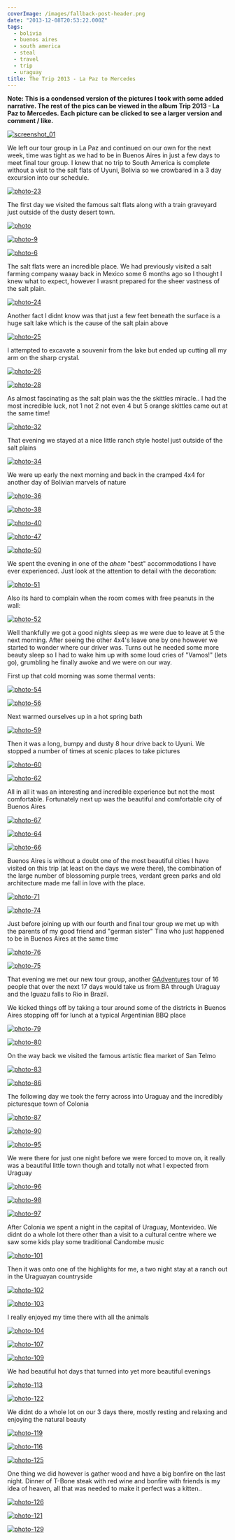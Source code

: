 ```yaml
---
coverImage: /images/fallback-post-header.png
date: "2013-12-08T20:53:22.000Z"
tags:
  - bolivia
  - buenos aires
  - south america
  - steal
  - travel
  - trip
  - uraguay
title: The Trip 2013 - La Paz to Mercedes
---
```


**Note: This is a condensed version of the pictures I took with some added narrative. The rest of the pics can be viewed in the album Trip 2013 - La Paz to Mercedes. Each picture can be clicked to see a larger version and comment / like.**

[![screenshot_01](/wp-content/uploads/2013/12/screenshot_01.png)](/wp-content/uploads/2013/12/screenshot_01.png)

We left our tour group in La Paz and continued on our own for the next week, time was tight as we had to be in Buenos Aires in just a few days to meet final tour group. I knew that no trip to South America is complete without a visit to the salt flats of Uyuni, Bolivia so we crowbared in a 3 day excursion into our schedule.

<!-- more -->

[![photo-23](/wp-content/uploads/2013/12/photo-23.jpg)](https://www.facebook.com/photo.php?fbid=10152090537106031&set=a.10152090529366031.1073741859.593661030&type=3&theater)

The first day we visited the famous salt flats along with a train graveyard just outside of the dusty desert town.

[![photo](/wp-content/uploads/2013/12/photo.jpg)](https://www.facebook.com/photo.php?fbid=10152090530281031&set=a.10152090529366031.1073741859.593661030&type=3&theater)

[![photo-9](/wp-content/uploads/2013/12/photo-9.jpg)](https://www.facebook.com/photo.php?fbid=10152090532891031&set=a.10152090529366031.1073741859.593661030&type=3&theater)

[![photo-6](/wp-content/uploads/2013/12/photo-6.jpg)](https://www.facebook.com/photo.php?fbid=10152090531526031&set=a.10152090529366031.1073741859.593661030&type=3&theater)

The salt flats were an incredible place. We had previously visited a salt farming company waaay back in Mexico some 6 months ago so I thought I knew what to expect, however I wasnt prepared for the sheer vastness of the salt plain.

[![photo-24](/wp-content/uploads/2013/12/photo-24.jpg)](https://www.facebook.com/photo.php?fbid=10152090537131031&set=a.10152090529366031.1073741859.593661030&type=3&theater)

Another fact I didnt know was that just a few feet beneath the surface is a huge salt lake which is the cause of the salt plain above

[![photo-25](/wp-content/uploads/2013/12/photo-25.jpg)](https://www.facebook.com/photo.php?fbid=10152090537431031&set=a.10152090529366031.1073741859.593661030&type=3&theater)

I attempted to excavate a souvenir from the lake but ended up cutting all my arm on the sharp crystal.

[![photo-26](/wp-content/uploads/2013/12/photo-26.jpg)](https://www.facebook.com/photo.php?fbid=10152090537516031&set=a.10152090529366031.1073741859.593661030&type=3&theater)

[![photo-28](/wp-content/uploads/2013/12/photo-28.jpg)](https://www.facebook.com/photo.php?fbid=10152090537771031&set=a.10152090529366031.1073741859.593661030&type=3&theater)

As almost fascinating as the salt plain was the the skittles miracle.. I had the most incredible luck, not 1 not 2 not even 4 but 5 orange skittles came out at the same time!

[![photo-32](/wp-content/uploads/2013/12/photo-32.jpg)](https://www.facebook.com/photo.php?fbid=10152090538281031&set=a.10152090529366031.1073741859.593661030&type=3&theater)

That evening we stayed at a nice little ranch style hostel just outside of the salt plains

[![photo-34](/wp-content/uploads/2013/12/photo-34.jpg)](https://www.facebook.com/photo.php?fbid=10152090538721031&set=a.10152090529366031.1073741859.593661030&type=3&theater)

We were up early the next morning and back in the cramped 4x4 for another day of Bolivian marvels of nature

[![photo-36](/wp-content/uploads/2013/12/photo-36.jpg)](https://www.facebook.com/photo.php?fbid=10152090539631031&set=a.10152090529366031.1073741859.593661030&type=3&theater)

[![photo-38](/wp-content/uploads/2013/12/photo-38.jpg)](https://www.facebook.com/photo.php?fbid=10152090540221031&set=a.10152090529366031.1073741859.593661030&type=3&theater)

[![photo-40](/wp-content/uploads/2013/12/photo-40.jpg)](https://www.facebook.com/photo.php?fbid=10152090540281031&set=a.10152090529366031.1073741859.593661030&type=3&theater)

[![photo-47](/wp-content/uploads/2013/12/photo-47.jpg)](https://www.facebook.com/photo.php?fbid=10152090542001031&set=a.10152090529366031.1073741859.593661030&type=3&theater)

[![photo-50](/wp-content/uploads/2013/12/photo-50.jpg)](https://www.facebook.com/photo.php?fbid=10152090542411031&set=a.10152090529366031.1073741859.593661030&type=3&theater)

We spent the evening in one of the _ahem_ "best" accommodations I have ever experienced. Just look at the attention to detail with the decoration:

[![photo-51](/wp-content/uploads/2013/12/photo-51.jpg)](https://www.facebook.com/photo.php?fbid=10152090542601031&set=a.10152090529366031.1073741859.593661030&type=3&theater)

Also its hard to complain when the room comes with free peanuts in the wall:

[![photo-52](/wp-content/uploads/2013/12/photo-52.jpg)](https://www.facebook.com/photo.php?fbid=10152090542746031&set=a.10152090529366031.1073741859.593661030&type=3&theater)

Well thankfully we got a good nights sleep as we were due to leave at 5 the next morning. After seeing the other 4x4's leave one by one however we started to wonder where our driver was. Turns out he needed some more beauty sleep so I had to wake him up with some loud cries of "Vamos!" (lets go), grumbling he finally awoke and we were on our way.

First up that cold morning was some thermal vents:

[![photo-54](/wp-content/uploads/2013/12/photo-54.jpg)](https://www.facebook.com/photo.php?fbid=10152090543131031&set=a.10152090529366031.1073741859.593661030&type=3&theater)

[![photo-56](/wp-content/uploads/2013/12/photo-56.jpg)](https://www.facebook.com/photo.php?fbid=10152090543281031&set=a.10152090529366031.1073741859.593661030&type=3&theater)

Next warmed ourselves up in a hot spring bath

[![photo-59](/wp-content/uploads/2013/12/photo-59.jpg)](https://www.facebook.com/photo.php?fbid=10152090544331031&set=a.10152090529366031.1073741859.593661030&type=3&theater)

Then it was a long, bumpy and dusty 8 hour drive back to Uyuni. We stopped a number of times at scenic places to take pictures

[![photo-60](/wp-content/uploads/2013/12/photo-60.jpg)](https://www.facebook.com/photo.php?fbid=10152090544036031&set=a.10152090529366031.1073741859.593661030&type=3&theater)

[![photo-62](/wp-content/uploads/2013/12/photo-62.jpg)](https://www.facebook.com/photo.php?fbid=10152090544726031&set=a.10152090529366031.1073741859.593661030&type=3&theater)

All in all it was an interesting and incredible experience but not the most comfortable. Fortunately next up was the beautiful and comfortable city of Buenos Aires

[![photo-67](/wp-content/uploads/2013/12/photo-67.jpg)](https://www.facebook.com/photo.php?fbid=10152090545956031&set=a.10152090529366031.1073741859.593661030&type=3&theater)

[![photo-64](/wp-content/uploads/2013/12/photo-64.jpg)](https://www.facebook.com/photo.php?fbid=10152090544896031&set=a.10152090529366031.1073741859.593661030&type=3&theater)

[![photo-66](/wp-content/uploads/2013/12/photo-66.jpg)](https://www.facebook.com/photo.php?fbid=10152090545916031&set=a.10152090529366031.1073741859.593661030&type=3&theater)

Buenos Aires is without a doubt one of the most beautiful cities I have visited on this trip (at least on the days we were there), the combination of the large number of blossoming purple trees, verdant green parks and old architecture made me fall in love with the place.

[![photo-71](/wp-content/uploads/2013/12/photo-71.jpg)](https://www.facebook.com/photo.php?fbid=10152090547771031&set=a.10152090529366031.1073741859.593661030&type=3&theater)

[![photo-74](/wp-content/uploads/2013/12/photo-74.jpg)](https://www.facebook.com/photo.php?fbid=10152090548451031&set=a.10152090529366031.1073741859.593661030&type=3&theater)

Just before joining up with our fourth and final tour group we met up with the parents of my good friend and "german sister" Tina who just happened to be in Buenos Aires at the same time

[![photo-76](/wp-content/uploads/2013/12/photo-76.jpg)](https://www.facebook.com/photo.php?fbid=10152090550546031&set=a.10152090529366031.1073741859.593661030&type=3&theater)

[![photo-75](/wp-content/uploads/2013/12/photo-75.jpg)](https://www.facebook.com/photo.php?fbid=10152090551521031&set=a.10152090529366031.1073741859.593661030&type=3&theater)

That evening we met our new tour group, another [GAdventures](https://www.gadventures.co.uk) tour of 16 people that over the next 17 days would take us from BA through Uraguay and the Iguazu falls to Rio in Brazil.

We kicked things off by taking a tour around some of the districts in Buenos Aires stopping off for lunch at a typical Argentinian BBQ place

[![photo-79](/wp-content/uploads/2013/12/photo-79.jpg)](https://www.facebook.com/photo.php?fbid=10152090552631031&set=a.10152090529366031.1073741859.593661030&type=3&theater)

[![photo-80](/wp-content/uploads/2013/12/photo-80.jpg)](https://www.facebook.com/photo.php?fbid=10152090552696031&set=a.10152090529366031.1073741859.593661030&type=3&theater)

On the way back we visited the famous artistic flea market of San Telmo

[![photo-83](/wp-content/uploads/2013/12/photo-83.jpg)](https://www.facebook.com/photo.php?fbid=10152090553151031&set=a.10152090529366031.1073741859.593661030&type=3&theater)

[![photo-86](/wp-content/uploads/2013/12/photo-86.jpg)](https://www.facebook.com/photo.php?fbid=10152090554286031&set=a.10152090529366031.1073741859.593661030&type=3&theater)

The following day we took the ferry across into Uraguay and the incredibly picturesque town of Colonia

[![photo-87](/wp-content/uploads/2013/12/photo-87.jpg)](https://www.facebook.com/photo.php?fbid=10152090555626031&set=a.10152090529366031.1073741859.593661030&type=3&theater)

[![photo-90](/wp-content/uploads/2013/12/photo-90.jpg)](https://www.facebook.com/photo.php?fbid=10152090555866031&set=a.10152090529366031.1073741859.593661030&type=3&theater)

[![photo-95](/wp-content/uploads/2013/12/photo-95.jpg)](https://www.facebook.com/photo.php?fbid=10152090555866031&set=a.10152090529366031.1073741859.593661030&type=3&theater)

We were there for just one night before we were forced to move on, it really was a beautiful little town though and totally not what I expected from Uraguay

[![photo-96](/wp-content/uploads/2013/12/photo-96.jpg)](https://www.facebook.com/photo.php?fbid=10152090558856031&set=a.10152090529366031.1073741859.593661030&type=3&theater)

[![photo-98](/wp-content/uploads/2013/12/photo-98.jpg)](https://www.facebook.com/photo.php?fbid=10152090559286031&set=a.10152090529366031.1073741859.593661030&type=3&theater)

[![photo-97](/wp-content/uploads/2013/12/photo-97.jpg)](https://www.facebook.com/photo.php?fbid=10152090559076031&set=a.10152090529366031.1073741859.593661030&type=3&theater)

After Colonia we spent a night in the capital of Uraguay, Montevideo. We didnt do a whole lot there other than a visit to a cultural centre where we saw some kids play some traditional Candombe music

[![photo-101](/wp-content/uploads/2013/12/photo-101.jpg)](https://www.facebook.com/photo.php?fbid=10152090560081031&set=a.10152090529366031.1073741859.593661030&type=3&theater)

Then it was onto one of the highlights for me, a two night stay at a ranch out in the Uraguayan countryside

[![photo-102](/wp-content/uploads/2013/12/photo-102.jpg)](https://www.facebook.com/photo.php?fbid=10152090561776031&set=a.10152090529366031.1073741859.593661030&type=3&theater)

[![photo-103](/wp-content/uploads/2013/12/photo-103.jpg)](https://www.facebook.com/photo.php?fbid=10152090561976031&set=a.10152090529366031.1073741859.593661030&type=3&theater)

I really enjoyed my time there with all the animals

[![photo-104](/wp-content/uploads/2013/12/photo-104.jpg)](https://www.facebook.com/photo.php?fbid=10152090561946031&set=a.10152090529366031.1073741859.593661030&type=3&theater)

[![photo-107](/wp-content/uploads/2013/12/photo-107.jpg)](https://www.facebook.com/photo.php?fbid=10152090562691031&set=a.10152090529366031.1073741859.593661030&type=3&theater)

[![photo-109](/wp-content/uploads/2013/12/photo-109.jpg)](https://www.facebook.com/photo.php?fbid=10152090563541031&set=a.10152090529366031.1073741859.593661030&type=3&theater)

We had beautiful hot days that turned into yet more beautiful evenings

[![photo-113](/wp-content/uploads/2013/12/photo-113.jpg)](https://www.facebook.com/photo.php?fbid=10152090564056031&set=a.10152090529366031.1073741859.593661030&type=3&theater)

[![photo-122](/wp-content/uploads/2013/12/photo-122.jpg)](https://www.facebook.com/photo.php?fbid=10152090565286031&set=a.10152090529366031.1073741859.593661030&type=3&theater)

We didnt do a whole lot on our 3 days there, mostly resting and relaxing and enjoying the natural beauty

[![photo-119](/wp-content/uploads/2013/12/photo-119.jpg)](https://www.facebook.com/photo.php?fbid=10152090564916031&set=a.10152090529366031.1073741859.593661030&type=3&theater)

[![photo-116](/wp-content/uploads/2013/12/photo-116.jpg)](https://www.facebook.com/photo.php?fbid=10152090564496031&set=a.10152090529366031.1073741859.593661030&type=3&theater)

[![photo-125](/wp-content/uploads/2013/12/photo-125.jpg)](https://www.facebook.com/photo.php?fbid=10152090571116031&set=a.10152090529366031.1073741859.593661030&type=3&theater)

One thing we did however is gather wood and have a big bonfire on the last night. Dinner of T-Bone steak with red wine and bonfire with friends is my idea of heaven, all that was needed to make it perfect was a kitten..

[![photo-126](/wp-content/uploads/2013/12/photo-126.jpg)](https://www.facebook.com/photo.php?fbid=10152090570876031&set=a.10152090529366031.1073741859.593661030&type=3&theater)

[![photo-121](/wp-content/uploads/2013/12/photo-121.jpg)](https://www.facebook.com/photo.php?fbid=10152090565296031&set=a.10152090529366031.1073741859.593661030&type=3&theater)

[![photo-129](/wp-content/uploads/2013/12/photo-129.jpg)](https://www.facebook.com/photo.php?fbid=10152090571846031&set=a.10152090529366031.1073741859.593661030&type=3&theater)
